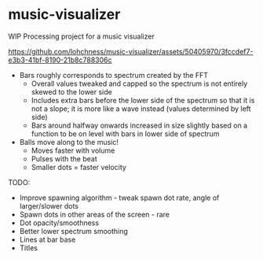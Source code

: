 # music-visualizer
WIP Processing project for a music visualizer



https://github.com/lohchness/music-visualizer/assets/50405970/3fccdef7-e3b3-41bf-8190-21b8c788306c



 - Bars roughly corresponds to spectrum created by the FFT
   - Overall values tweaked and capped so the spectrum is not entirely skewed to the lower side
   - Includes extra bars before the lower side of the spectrum so that it is not a slope; it is more like a wave instead (values determined by left side)
   - Bars around halfway onwards increased in size slightly based on a function to be on level with bars in lower side of spectrum
 - Balls move along to the music!
   - Moves faster with volume
   - Pulses with the beat
   - Smaller dots = faster velocity

TODO:
 - Improve spawning algorithm - tweak spawn dot rate, angle of larger/slower dots
 - Spawn dots in other areas of the screen - rare
 - Dot opacity/smoothness
 - Better lower spectrum smoothing
 - Lines at bar base
 - Titles
